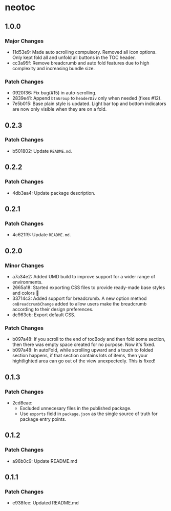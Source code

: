 # neotoc

## 1.0.0

### Major Changes

- 11d53e9: Made auto scrolling compulsory. Removed all icon options. Only kept fold all and unfold all buttons in the TOC header.
- cc3a95f: Remove breadcrumb and auto fold features due to high complexity and increasing bundle size.

### Patch Changes

- 0920f36: Fix bug(#15) in auto-scrolling.
- 2839e41: Append `btnGroup` to `headerDiv` only when needed (fixes #12).
- 7e5b015: Base plain style is updated. Light bar top and bottom indicators are now only visible when they are on a fold.

## 0.2.3

### Patch Changes

- b501802: Update `README.md`.

## 0.2.2

### Patch Changes

- 4db3aa4: Update package description.

## 0.2.1

### Patch Changes

- 4c621f9: Update `README.md`.

## 0.2.0

### Minor Changes

- a7a34e2: Added UMD build to improve support for a wider range of environments.
- 2665a18: Started exporting CSS files to provide ready-made base styles and colors 🎨
- 33714c3: Added support for breadcrumb. A new option method `onBreadcrumbChange` added to allow users make the breadcrumb according to their design preferences.
- dc963cb: Export default CSS.

### Patch Changes

- b097a48: If you scroll to the end of tocBody and then fold some section, then there was empty space created for no purpose. Now it's fixed.
- b097a48: In autoFold, while scrolling upward and a touch to folded section happens, if that section contains lots of items, then your hightlighted area can go out of the view unexpectedly. This is fixed!

## 0.1.3

### Patch Changes

- 2cd8eae:
  - Excluded unnecesary files in the published package.
  - Use `exports` field in `package.json` as the single source of truth for package entry points.

## 0.1.2

### Patch Changes

- a96b0c9: Update README.md

## 0.1.1

### Patch Changes

- e938fee: Updated README.md
